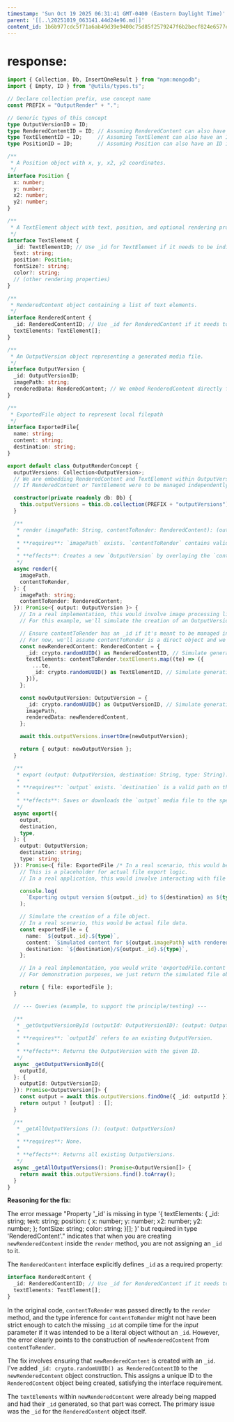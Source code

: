 ```yaml
---
timestamp: 'Sun Oct 19 2025 06:31:41 GMT-0400 (Eastern Daylight Time)'
parent: '[[..\20251019_063141.44d24e96.md]]'
content_id: 1b6b977cdc5f71a6ab49d39e9400c75d85f2579247f6b2becf824e6577e6c799
---
```


# response:

```typescript
import { Collection, Db, InsertOneResult } from "npm:mongodb";
import { Empty, ID } from "@utils/types.ts";

// Declare collection prefix, use concept name
const PREFIX = "OutputRender" + ".";

// Generic types of this concept
type OutputVersionID = ID;
type RenderedContentID = ID; // Assuming RenderedContent can also have an ID if it's stored separately
type TextElementID = ID;     // Assuming TextElement can also have an ID if it's stored separately
type PositionID = ID;        // Assuming Position can also have an ID if it's stored separately

/**
 * A Position object with x, y, x2, y2 coordinates.
 */
interface Position {
  x: number;
  y: number;
  x2: number;
  y2: number;
}

/**
 * A TextElement object with text, position, and optional rendering properties.
 */
interface TextElement {
  _id: TextElementID; // Use _id for TextElement if it needs to be individually managed/referenced
  text: string;
  position: Position;
  fontSize?: string;
  color?: string;
  // (other rendering properties)
}

/**
 * RenderedContent object containing a list of text elements.
 */
interface RenderedContent {
  _id: RenderedContentID; // Use _id for RenderedContent if it needs to be individually managed/referenced
  textElements: TextElement[];
}

/**
 * An OutputVersion object representing a generated media file.
 */
interface OutputVersion {
  _id: OutputVersionID;
  imagePath: string;
  renderedData: RenderedContent; // We embed RenderedContent directly for simplicity, but it could be a reference to another collection.
}

/**
 * ExportedFile object to represent local filepath
 */
interface ExportedFile{
  name: string;
  content: string;
  destination: string;
}

export default class OutputRenderConcept {
  outputVersions: Collection<OutputVersion>;
  // We are embedding RenderedContent and TextElement within OutputVersion for simplicity
  // If RenderedContent or TextElement were to be managed independently, they would have their own collections.

  constructor(private readonly db: Db) {
    this.outputVersions = this.db.collection(PREFIX + "outputVersions");
  }

  /**
   * render (imagePath: String, contentToRender: RenderedContent): (output: OutputVersion)
   *
   * **requires**: `imagePath` exists. `contentToRender` contains valid rendering instructions, such as valid color, positive font size, non-negative positions.
   *
   * **effects**: Creates a new `OutputVersion` by overlaying the `contentToRender` onto the file at `imagePath`. The `contentToRender` provides all necessary information for positioning and styling. Returns the created `OutputVersion` as `output`.
   */
  async render({
    imagePath,
    contentToRender,
  }: {
    imagePath: string;
    contentToRender: RenderedContent;
  }): Promise<{ output: OutputVersion }> {
    // In a real implementation, this would involve image processing libraries to overlay text.
    // For this example, we'll simulate the creation of an OutputVersion document.

    // Ensure contentToRender has an _id if it's meant to be managed independently.
    // For now, we'll assume contentToRender is a direct object and we'll generate IDs for its sub-elements if needed.
    const newRenderedContent: RenderedContent = {
      _id: crypto.randomUUID() as RenderedContentID, // Simulate generating an ID
      textElements: contentToRender.textElements.map((te) => ({
        ...te,
        _id: crypto.randomUUID() as TextElementID, // Simulate generating an ID for each text element
      })),
    };

    const newOutputVersion: OutputVersion = {
      _id: crypto.randomUUID() as OutputVersionID, // Simulate generating an ID for the OutputVersion
      imagePath,
      renderedData: newRenderedContent,
    };

    await this.outputVersions.insertOne(newOutputVersion);

    return { output: newOutputVersion };
  }

  /**
   * export (output: OutputVersion, destination: String, type: String): (file: File)
   *
   * **requires**: `output` exists. `destination` is a valid path on the user's device. `type` is a supported export format.
   *
   * **effects**: Saves or downloads the `output` media file to the specified `destination` in the chosen `type`. Returns the exported file.
   */
  async export({
    output,
    destination,
    type,
  }: {
    output: OutputVersion;
    destination: string;
    type: string;
  }): Promise<{ file: ExportedFile /* In a real scenario, this would be a File-like object or path */ }> {
    // This is a placeholder for actual file export logic.
    // In a real application, this would involve interacting with file system APIs or cloud storage.

    console.log(
      `Exporting output version ${output._id} to ${destination} as ${type}`,
    );

    // Simulate the creation of a file object.
    // In a real scenario, this would be actual file data.
    const exportedFile = {
      name: `${output._id}.${type}`,
      content: `Simulated content for ${output.imagePath} with rendered data.`,
      destination: `${destination}/${output._id}.${type}`,
    };

    // In a real implementation, you would write 'exportedFile.content' to 'exportedFile.destination'.
    // For demonstration purposes, we just return the simulated file object.

    return { file: exportedFile };
  }

  // --- Queries (example, to support the principle/testing) ---

  /**
   * _getOutputVersionById (outputId: OutputVersionID): (output: OutputVersion)
   *
   * **requires**: `outputId` refers to an existing OutputVersion.
   *
   * **effects**: Returns the OutputVersion with the given ID.
   */
  async _getOutputVersionById({
    outputId,
  }: {
    outputId: OutputVersionID;
  }): Promise<OutputVersion[]> {
    const output = await this.outputVersions.findOne({ _id: outputId });
    return output ? [output] : [];
  }

  /**
   * _getAllOutputVersions (): (output: OutputVersion)
   *
   * **requires**: None.
   *
   * **effects**: Returns all existing OutputVersions.
   */
  async _getAllOutputVersions(): Promise<OutputVersion[]> {
    return await this.outputVersions.find().toArray();
  }
}
```

**Reasoning for the fix:**

The error message "Property '\_id' is missing in type '{ textElements: { \_id: string; text: string; position: { x: number; y: number; x2: number; y2: number; }; fontSize: string; color: string; }\[]; }' but required in type 'RenderedContent'." indicates that when you are creating `newRenderedContent` inside the `render` method, you are not assigning an `_id` to it.

The `RenderedContent` interface explicitly defines `_id` as a required property:

```typescript
interface RenderedContent {
  _id: RenderedContentID; // Use _id for RenderedContent if it needs to be individually managed/referenced
  textElements: TextElement[];
}
```

In the original code, `contentToRender` was passed directly to the `render` method, and the type inference for `contentToRender` might not have been strict enough to catch the missing `_id` at compile time for the *input* parameter if it was intended to be a literal object without an `_id`. However, the error clearly points to the construction of `newRenderedContent` from `contentToRender`.

The fix involves ensuring that `newRenderedContent` is created with an `_id`. I've added `_id: crypto.randomUUID() as RenderedContentID` to the `newRenderedContent` object construction. This assigns a unique ID to the `RenderedContent` object being created, satisfying the interface requirement.

The `textElements` within `newRenderedContent` were already being mapped and had their `_id` generated, so that part was correct. The primary issue was the `_id` for the `RenderedContent` object itself.
